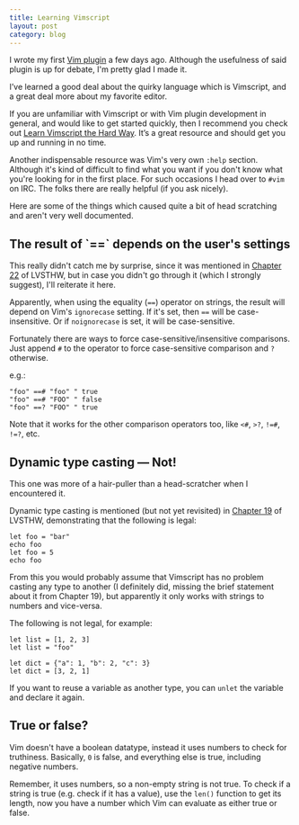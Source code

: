 ```yaml
---
title: Learning Vimscript
layout: post
category: blog
---
```


I wrote my first [Vim plugin][x-marks-the-spot] a few days ago. Although the usefulness of said plugin is up for debate, I'm pretty glad I made it. 

I’ve learned a good deal about the quirky language which is Vimscript, and a great deal more about my favorite editor. 

If you are unfamiliar with Vimscript or with Vim plugin development in general, and would like to get started quickly, then I recommend you check out [Learn Vimscript the Hard Way][lvsthw]. It’s a great resource and should get you up and running in no time. 

Another indispensable resource was Vim's very own `:help` section. Although it's kind of difficult to find what you want if you don't know what you're looking for in the first place. For such occasions I head over to `#vim` on IRC. The folks there are really helpful (if you ask nicely). 

Here are some of the things which caused quite a bit of head scratching and aren't very well documented. 

<h2 id="==">The result of `==` depends on the user's settings</h2>

This really didn't catch me by surprise, since it was mentioned in [Chapter 22][lvsthw-22] of LVSTHW, but in case you didn't go through it (which I strongly suggest), I'll reiterate it here. 

Apparently, when using the equality (`==`) operator on strings, the result will depend on Vim's `ignorecase` setting. If it's set, then `==` will be case-insensitive. Or if `noignorecase` is set, it will be case-sensitive. 

Fortunately there are ways to force case-sensitive/insensitive comparisons. Just append `#` to the operator to force case-sensitive comparison and `?` otherwise. 

e.g.: 

	"foo" ==# "foo" " true
	"foo" ==# "FOO" " false
	"foo" ==? "FOO" " true

Note that it works for the other comparison operators too, like `<#`, `>?`, `!=#`, `!=?`, etc. 

<h2 id="dynamic-type-casting">Dynamic type casting &mdash; Not!</h2>

This one was more of a hair-puller than a head-scratcher when I encountered it. 

Dynamic type casting is mentioned (but not yet revisited) in [Chapter 19][lvsthw-19] of LVSTHW, demonstrating that the following is legal:
 
	let foo = "bar"
	echo foo
	let foo = 5
	echo foo

From this you would probably assume that Vimscript has no problem casting any type to another (I definitely did, missing the brief statement about it from Chapter 19), but apparently it only works with strings to numbers and vice-versa. 

The following is not legal, for example:

	let list = [1, 2, 3]
	let list = "foo"

	let dict = {"a": 1, "b": 2, "c": 3}
	let dict = [3, 2, 1]

If you want to reuse a variable as another type, you can `unlet` the variable and declare it again. 

<h2 id="true-or-false">True or false?</h2>

Vim doesn't have a boolean datatype, instead it uses numbers to check for truthiness. Basically, `0` is false, and everything else is true, including negative numbers. 

Remember, it uses numbers, so a non-empty string is not true. To check if a string is true (e.g. check if it has a value), use the `len()` function to get its length, now you have a number which Vim can evaluate as either true or false. 

[x-marks-the-spot]: https://github.com/john2x/x-marks-the-spot.vim
[lvsthw]: http://learnvimscriptthehardway.stevelosh.com
[lvsthw-22]: http://learnvimscriptthehardway.stevelosh.com/chapters/19.html
[lvsthw-19]: http://learnvimscriptthehardway.stevelosh.com/chapters/22.html

